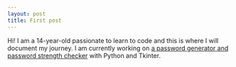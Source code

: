 ```yaml
---
layout: post
title: First post
---
```


Hi! I am a 14-year-old passionate to learn to code and this is where I will document my journey. 
I am currently working on [a password generator and password strength checker](https://github.com/IceTheDev2/Passwordsy) with Python and Tkinter.

